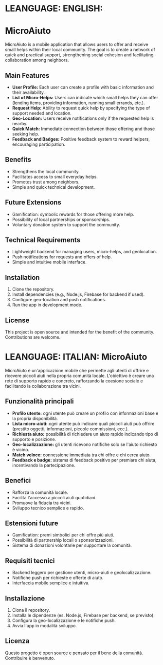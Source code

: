 # LEANGUAGE: ENGLISH: 

# MicroAiuto

MicroAiuto is a mobile application that allows users to offer and receive small helps within their local community. The goal is to create a network of quick and practical support, strengthening social cohesion and facilitating collaboration among neighbors.

## Main Features

* **User Profile:** Each user can create a profile with basic information and their availability.
* **List of Micro-Helps:** Users can indicate which small helps they can offer (lending items, providing information, running small errands, etc.).
* **Request Help:** Ability to request quick help by specifying the type of support needed and location.
* **Geo-Location:** Users receive notifications only if the requested help is nearby.
* **Quick Match:** Immediate connection between those offering and those seeking help.
* **Feedback and Badges:** Positive feedback system to reward helpers, encouraging participation.

## Benefits

* Strengthens the local community.
* Facilitates access to small everyday helps.
* Promotes trust among neighbors.
* Simple and quick technical development.

## Future Extensions

* Gamification: symbolic rewards for those offering more help.
* Possibility of local partnerships or sponsorships.
* Voluntary donation system to support the community.

## Technical Requirements

* Lightweight backend for managing users, micro-helps, and geolocation.
* Push notifications for requests and offers of help.
* Simple and intuitive mobile interface.

## Installation

1. Clone the repository.
2. Install dependencies (e.g., Node.js, Firebase for backend if used).
3. Configure geo-location and push notifications.
4. Run the app in development mode.

## License

This project is open source and intended for the benefit of the community. Contributions are welcome.


# LEANGUAGE: ITALIAN: MicroAiuto

MicroAiuto è un'applicazione mobile che permette agli utenti di offrire e ricevere piccoli aiuti nella propria comunità locale. L'obiettivo è creare una rete di supporto rapido e concreto, rafforzando la coesione sociale e facilitando la collaborazione tra vicini.

## Funzionalità principali

* **Profilo utente:** ogni utente può creare un profilo con informazioni base e la propria disponibilità.
* **Lista micro-aiuti:** ogni utente può indicare quali piccoli aiuti può offrire (prestito oggetti, informazioni, piccole commissioni, ecc.).
* **Richiesta aiuto:** possibilità di richiedere un aiuto rapido indicando tipo di supporto e posizione.
* **Geo-localizzazione:** gli utenti ricevono notifiche solo se l'aiuto richiesto è vicino.
* **Match veloce:** connessione immediata tra chi offre e chi cerca aiuto.
* **Feedback e badge:** sistema di feedback positivo per premiare chi aiuta, incentivando la partecipazione.

## Benefici

* Rafforza la comunità locale.
* Facilita l'accesso a piccoli aiuti quotidiani.
* Promuove la fiducia tra vicini.
* Sviluppo tecnico semplice e rapido.

## Estensioni future

* Gamification: premi simbolici per chi offre più aiuti.
* Possibilità di partnership locali o sponsorizzazioni.
* Sistema di donazioni volontarie per supportare la comunità.

## Requisiti tecnici

* Backend leggero per gestione utenti, micro-aiuti e geolocalizzazione.
* Notifiche push per richieste e offerte di aiuto.
* Interfaccia mobile semplice e intuitiva.

## Installazione

1. Clona il repository.
2. Installa le dipendenze (es. Node.js, Firebase per backend, se previsto).
3. Configura la geo-localizzazione e le notifiche push.
4. Avvia l'app in modalità sviluppo.

## Licenza

Questo progetto è open source e pensato per il bene della comunità. Contribuire è benvenuto.
